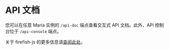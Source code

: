 # API 文档

您可以在任意 Maria 实例的 `/api-doc` 端点查看交互式 API 文档。此外，API 控制台位于 `/api-console` 端点。

关于 firefish-js 的更多信息请[查阅此处](../packages/firefish-js/README.md)。
